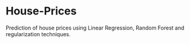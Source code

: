 # House-Prices
Prediction of house prices using Linear Regression, Random Forest and regularization techniques.
